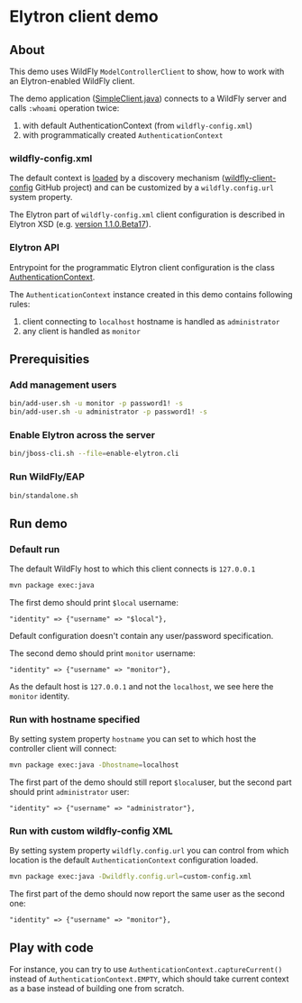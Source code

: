 # Elytron client demo

## About

This demo uses WildFly `ModelControllerClient` to show, how to work with an Elytron-enabled WildFly client.

The demo application ([SimpleClient.java](src/main/java/org/wildfly/security/elytron/SimpleClient.java)) connects to a WildFly server and calls `:whoami` operation twice:

1. with default AuthenticationContext (from `wildfly-config.xml`)
1. with programmatically created `AuthenticationContext`

### wildfly-config.xml

The default context is [loaded](https://github.com/wildfly/wildfly-client-config/blob/master/src/main/java/org/wildfly/client/config/ClientConfiguration.java#L131-L170) by a discovery mechanism ([wildfly-client-config](https://github.com/wildfly/wildfly-client-config) GitHub project) and can be customized by a `wildfly.config.url` system property.

The Elytron part of `wildfly-config.xml` client configuration is described in Elytron XSD (e.g. [version 1.1.0.Beta17](https://github.com/wildfly-security/wildfly-elytron/blob/1.1.0.Beta17/src/main/resources/schema/elytron-1_0.xsd)).

### Elytron API

Entrypoint for the programmatic Elytron client configuration is the class [AuthenticationContext](https://github.com/wildfly-security/wildfly-elytron/blob/1.1.0.Beta17/src/main/java/org/wildfly/security/auth/client/AuthenticationContext.java).

The `AuthenticationContext` instance created in this demo contains following rules:

1. client connecting to `localhost` hostname is handled as `administrator`
1. any client is handled as `monitor`

## Prerequisities

### Add management users

```bash
bin/add-user.sh -u monitor -p password1! -s
bin/add-user.sh -u administrator -p password1! -s
```

### Enable Elytron across the server

```bash
bin/jboss-cli.sh --file=enable-elytron.cli
```

### Run WildFly/EAP

```bash
bin/standalone.sh
```

## Run demo

### Default run
The default WildFly host to which this client connects is `127.0.0.1` 

```bash
mvn package exec:java
```

The first demo should print `$local` username:
```
"identity" => {"username" => "$local"},
```
Default configuration doesn't contain any user/password specification.

The second demo should print `monitor` username:
```
"identity" => {"username" => "monitor"},
```
As the default host is `127.0.0.1` and not the `localhost`, we see here the `monitor` identity.

### Run with hostname specified
By setting system property `hostname` you can set to which host the controller client will connect: 

```bash
mvn package exec:java -Dhostname=localhost
```
The first part of the demo should still report `$local`user, but the second part should print `administrator` user:
```
"identity" => {"username" => "administrator"},
```

### Run with custom wildfly-config XML
By setting system property `wildfly.config.url` you can control from which location is the default `AuthenticationContext` configuration loaded.

```bash
mvn package exec:java -Dwildfly.config.url=custom-config.xml
```
The first part of the demo should now report the same user as the second one:
```
"identity" => {"username" => "monitor"},
```

## Play with code

For instance, you can try to use `AuthenticationContext.captureCurrent()` instead of `AuthenticationContext.EMPTY`, which should take current context as a base instead of
building one from scratch.
